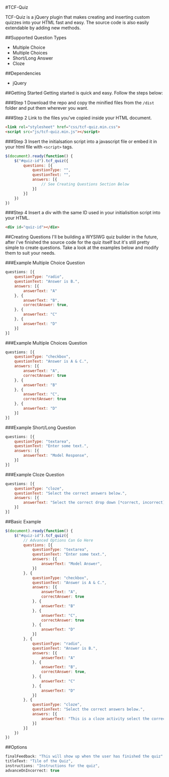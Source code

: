 #TCF-Quiz

TCF-Quiz is a jQuery plugin that makes creating and inserting custom quizzes into your HTML fast and easy. The source code is also easily extendable by adding new methods. 

##Supported Question Types

* Multiple Choice
* Multiple Choices
* Short/Long Answer
* Cloze

##Dependencies
* jQuery

##Getting Started
Getting started is quick and easy. Follow the steps below:

###Step 1 
Download the repo and copy the minified files from the `/dist` folder and put them wherever you want.

###Step 2
Link to the files you've copied inside your HTML document.

```html
<link rel="stylesheet" href="css/tcf-quiz.min.css">
<script src="js/tcf-quiz.min.js"></script>
```

###Step 3
Insert the initialsation script into a javascript file or embed it in your html file with `<script>` tags.

```javascript
$(document).ready(function() {
    $("#quiz-id").tcf_quiz({
        questions: [{
            questionType: "",
            questionText: "",
            answers: [{
                // See Creating Questions Section Below
            }]
        }]
    })
})
```

###Step 4
Insert a div with the same ID used in your initialisition script into your HTML.

```html
<div id="quiz-id"></div>
```


##Creating Questions
I'll be building a WYSIWG quiz builder in the future, after i've finished the source code for the quiz itself but it's still pretty simple to create questions. Take a look at the examples below and modify them to suit your needs.

###Example Multiple Choice Question

```javascript
questions: [{
    questionType: "radio",
    questionText: "Answer is B.",
    answers: [{
        answerText: "A"
    }, {
        answerText: "B",
        correctAnswer: true,
    }, {
        answerText: "C"
    }, {
        answerText: "D"
    }]
}]
```

###Example Multiple Choices Question
```javascript
questions: [{
    questionType: "checkbox",
    questionText: "Answer is A & C.",
    answers: [{
        answerText: "A",
        correctAnswer: true
    }, {
        answerText: "B"
    }, {
        answerText: "C",
        correctAnswer: true
    }, {
        answerText: "D"
    }]
}]
```

###Example Short/Long Question
```javascript
questions: [{
    questionType: "textarea",
    questionText: "Enter some text.",
    answers: [{
        answerText: "Model Response",
    }]
}]
```

###Example Cloze Question
```javascript
questions: [{
    questionType: "cloze",
    questionText: "Select the correct answers below.",
    answers: [{
        answerText: "Select the correct drop down [*correct, incorrect] and do it again [incorrect, *correct]"
    }]
}]
```

##Basic Example
```javascript
$(document).ready(function() {
    $("#quiz-id").tcf_quiz({
    	// Advanced Options Can Go Here
        questions: [{
            questionType: "textarea",
            questionText: "Enter some text.",
            answers: [{
                answerText: "Model Answer",
            }]
        }, {
            questionType: "checkbox",
            questionText: "Answer is A & C.",
            answers: [{
                answerText: "A",
                correctAnswer: true
            }, {
                answerText: "B"
            }, {
                answerText: "C",
                correctAnswer: true
            }, {
                answerText: "D"
            }]
        }, {
            questionType: "radio",
            questionText: "Answer is B.",
            answers: [{
                answerText: "A"
            }, {
                answerText: "B",
                correctAnswer: true,
            }, {
                answerText: "C"
            }, {
                answerText: "D"
            }]
        }, {
            questionType: "cloze",
            questionText: "Select the correct answers below.",
            answers: [{
                answerText: "This is a cloze activity select the correct drop down [*correct, incorrect] and again [incorrect, *correct]"
            }]
        }]
    })
})
```

##Options
```javascript
finalFeedback: "This will show up when the user has finished the quiz"
titleText: "Tile of the Quiz",
instructions: "Instructions for the quiz",
advanceOnIncorrect: true
```